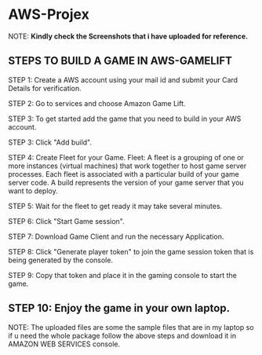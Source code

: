 # AWS-Projex

NOTE: **Kindly check the Screenshots that i have uploaded for reference.**

STEPS TO BUILD A GAME IN AWS-GAMELIFT
--------------------------------------------------------------------------------

STEP 1: Create a AWS account using your mail id and submit your Card Details for              verification. 

STEP 2: Go to services and choose Amazon Game Lift.

STEP 3: To get started add the game that you need to build in your AWS account.

STEP 3: Click "Add build".

STEP 4: Create Fleet for your Game.
          Fleet: A fleet is a grouping of one or more instances (virtual machines)                    that work together to host game server processes.
                 Each fleet is associated with a particular build of your game       
                 server code. A build represents the version of your game server                      that you want to deploy.

STEP 5:  Wait for the fleet to get ready it may take several minutes.

STEP 6: Click "Start Game session".

STEP 7: Download Game Client and run the necessary Application.

STEP 8: Click "Generate player token"  to join the game session token that is              being generated by the console.

STEP 9: Copy that token and place it in the gaming console to start the game.

STEP 10: Enjoy the game in your own laptop.
---------------------------------------------------------------------------------

NOTE: The uploaded files are some the sample files that are in my laptop so if u need the whole package follow the above steps and download it in AMAZON WEB SERVICES console.
